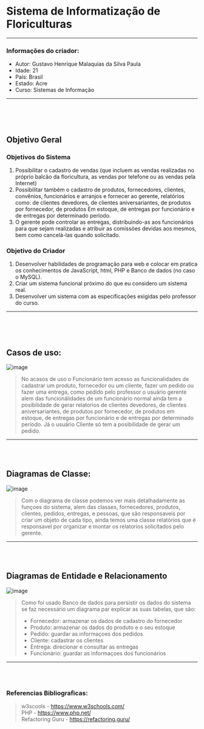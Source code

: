 # Sistema de Informatização de Floriculturas
---
### Informações do criador:
* Autor: Gustavo Henrique Malaquias da Silva Paula
* Idade: 21
* País: Brasil
* Estado: Acre
* Curso: Sistemas de Informação
---

<br>
<br>
<br>

## Objetivo Geral

### Objetivos do Sistema
1. Possibilitar o cadastro de vendas (que incluem as vendas realizadas no próprio
balcão da floricultura, as vendas por telefone ou as vendas pela Internet)
2. Possibilitar também o cadastro de produtos, fornecedores, clientes, convênios,
funcionários e arranjos e fornecer ao gerente, relatórios como: de clientes
devedores, de clientes aniversariantes, de produtos por fornecedor, de produtos
Em estoque, de entregas por funcionário e de entregas por determinado período.
3. O gerente pode controlar as entregas, distribuindo-as aos funcionários para que
sejam realizadas e atribuir as comissões devidas aos mesmos, bem como
cancelá-las quando solicitado.

### Objetivo do Criador
1. Desenvolver habilidades de programação para web e colocar em pratica os conhecimentos de 
JavaScript, html, PHP e Banco de dados (no caso o MySQL).
2. Criar um sistema funcional próximo do que eu considero um sistema real.
3. Desenvolver um sistema com as especificações exigidas pelo professor do curso.
---

<br>
<br>
<br>

## Casos de uso:
![image](https://user-images.githubusercontent.com/83839805/144251088-b8be1604-583f-4585-8291-d1dfcb05f225.png)

> No acasos de uso o Funcionário tem acesso as funcionalidades de cadastrar um produto, fornecedor ou um cliente, 
> fazer um pedido ou fazer uma entrega, como pedido pelo professor o usuário gerente alem das funcionálidades de um
> funcionário normal ainda tem a posibilidade de gerar relatorios de clientes devedores, de clientes aniversariantes, 
> de produtos por fornecedor, de produtos em estoque, de entregas por funcionário e de entregas por determinado período.
> Já o usuário Cliente só tem a posibilidade de gerar um pedido.
---

<br>
<br>

## Diagramas de Classe:
![image](https://user-images.githubusercontent.com/83839805/144252911-c1a6e40c-1df0-4555-9fc4-83859117c9ff.png)

> Com o diagrama de classe podemos ver mais detalhadamente as funçoes do sistema, alem das classes, fornecedores,
> produtos, clientes, pedidos, entregas, e pessoas, que são responsaveis por criar um objeto de cada tipo, ainda temos
> uma classe relatórios que é responsavel por organizar e montar os relatorios solicitados pelo gerente.
---

<br>
<br>

## Diagramas de Entidade e Relacionamento
![image](https://user-images.githubusercontent.com/83839805/144255483-20035cb4-6253-45c0-8fe9-8dc5bf8f89e2.png)

> Como foi usado Banco de dados para persistir os dados do sistema se faz necessário um diagrama par explicar as
> suas tabelas, que são:
>   * Fornecedor: armazenar os dados de cadastro do fornecedor
>   * Produto: armazenar os dados do produto e o seu estoque
>   * Pedido: guardar as informaçoes dos pedidos
>   * Cliente: cadastrar os clientes
>   * Entrega: direcionar e consultar as entregas
>   * Funcionário: guardar as informaçoes dos funcionários
---

<br>
<br>







### Referencias Bibliograficas:
> w3scools - https://www.w3schools.com/ <br>
> PHP - https://www.php.net/ <br>
> Refactoring Guru - https://refactoring.guru/ <br>
